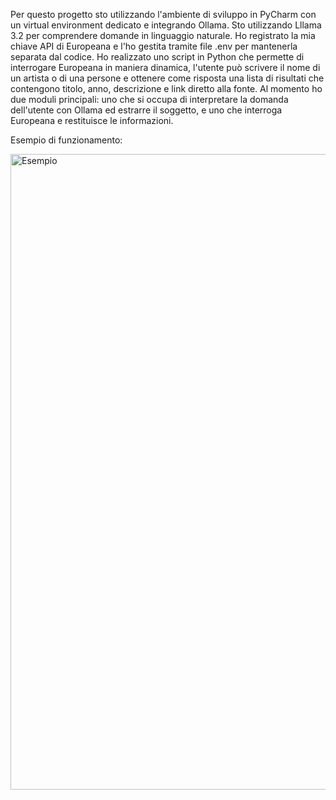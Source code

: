 Per questo progetto sto utilizzando l'ambiente di sviluppo in PyCharm con un virtual environment dedicato e 
integrando Ollama. Sto utilizzando Lllama 3.2 per comprendere domande in linguaggio naturale. Ho registrato la
mia chiave API di Europeana e l'ho gestita tramite file .env per mantenerla separata dal codice.
Ho realizzato uno script in Python che permette di interrogare Europeana in maniera dinamica, l'utente può
scrivere il nome di un artista o di una persone e ottenere come risposta una lista di risultati che contengono
titolo, anno, descrizione e link diretto alla fonte. Al momento ho due moduli principali: uno che si occupa
di interpretare la domanda dell'utente con Ollama ed estrarre il soggetto, e uno che interroga Europeana e 
restituisce le informazioni. 


Esempio di funzionamento:

<img width="1917" height="1017" alt="Esempio" src="https://github.com/user-attachments/assets/5320b2c0-c2f0-41eb-84c7-40b4678f28de" />
